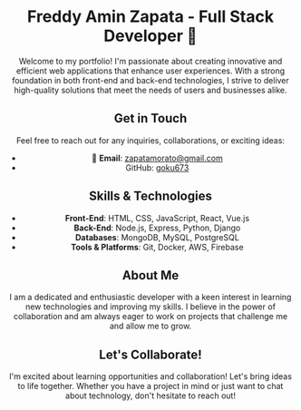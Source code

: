 <div align="center">

# Freddy Amin Zapata - Full Stack Developer 🚀

Welcome to my portfolio! I'm passionate about creating innovative and efficient web applications that enhance user experiences. With a strong foundation in both front-end and back-end technologies, I strive to deliver high-quality solutions that meet the needs of users and businesses alike.

## Get in Touch

Feel free to reach out for any inquiries, collaborations, or exciting ideas:

- 📧 **Email**: [zapatamorato@gmail.com](mailto:zapatamorato@gmail.com)
- GitHub: [goku673](https://github.com/goku673)

## Skills & Technologies

- **Front-End**: HTML, CSS, JavaScript, React, Vue.js
- **Back-End**: Node.js, Express, Python, Django
- **Databases**: MongoDB, MySQL, PostgreSQL
- **Tools & Platforms**: Git, Docker, AWS, Firebase

## About Me

I am a dedicated and enthusiastic developer with a keen interest in learning new technologies and improving my skills. I believe in the power of collaboration and am always eager to work on projects that challenge me and allow me to grow.

## Let's Collaborate!

I'm excited about learning opportunities and collaboration! Let's bring ideas to life together. Whether you have a project in mind or just want to chat about technology, don't hesitate to reach out!

</div>
